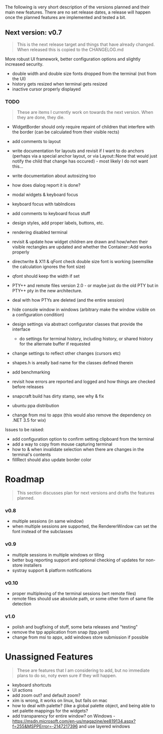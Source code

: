 ﻿The following is very short description of the versions planned and their main new features. There are no set release dates, a release will happen once the planned features are implemented and tested a bit.

## Next version: v0.7

> This is the next release target and things that have already changed. When released this is copied to the CHANGELOG.md

More robust UI framework, better configuration options and slightly increased security.

- double width and double size fonts dropped from the terminal (not from the UI)
- history gets resized when terminal gets resized
- inactive cursor properly displayed

### TODO

> These are items I currently work on towards the next version. When they are done, they die.  

- WidgetBorder should only require repaint of children that interfere with the border (can be calculated from their visible rects)

- add comments to layout
- write documentation for layouts and revisit if I want to do anchors (perhaps via a special anchor layout, or via Layout::None that would just notify the child that change has occured) - most likely I do not want this... 
- write documentation about autosizing too

- how does dialog report it is done? 

- modal widgets & keyboard focus
- keyboard focus with tabIndices
- add comments to keyboard focus stuff

- design styles, add proper labels, buttons, etc. 

- rendering disabled terminal

- revisit & update how widget children are drawn and how/when their visible rectangles are updated and whether the Container::Add works properly

- directwrite & X11 & qFont check double size font is working (seemslike the calculation ignores the font size)
- qfont should keep the width if set

- PTY++ and remote files version 2.0 - or maybe just do the old PTY but in PTY++ pty in the new architecture.
- deal with how PTYs are deleted (and the entire session)

- hide console window in windows (arbitrary make the window visible on a configuration condition)

- design settings via abstract configurator classes that provide the interface
    - do settings for terminal history, including history, or shared history for the alternate buffer if requested
- change settings to reflect other changes (cursors etc)

- shapes.h is areally bad name for the classes defined therein

- add benchmarking
- revisit how errors are reported and logged and how things are checked before releases

- snapcraft build has dirty stamp, see why & fix
- ubuntu ppa distribution
- change from msi to appx (this would also remove the dependency on .NET 3.5 for wix)

Issues to be raised:

- add configuration option to confirm setting clipboard from the terminal
- add a way to copy from mouse capturing terminal
- how to & when invalidate selection when there are changes in the terminal's contents
- fillRect should also update border color

# Roadmap

> This section discusses plan for next versions and drafts the features planned. 

### v0.8

- multiple sessions (in same window)
- when multiple sessions are supported, the RendererWindow can set the font instead of the subclasses

### v0.9

- multiple sessions in multiple windows or tiling
- better bug reporting support and optional checking of updates for non-store installers
- systray support & platform notifications

### v0.10

- proper multiplexing of the terminal sessions (wrt remote files)
- remote files should use absolute path, or some other form of same file detection

### v1.0

- polish and bugfixing of stuff, some beta releases and "testing"
- remove the tpp application from snap (tpp.yaml)
- change from msi to appx, add windows store submission if possible 

# Unassigned Features

> These are features that I am considering to add, but no immediate plans to do so, noty even sure if they will happen.  

- keyboard shortcuts
- UI actions
- add zoom out? and default zoom? 
- xim is wrong, it works on linux, but fails on mac
- how to deal with palette? (like a global palette object, and being able to set palette mappings for the widgets? 
- add transparency for entire window? on Windows - https://msdn.microsoft.com/en-us/magazine/ee819134.aspx?f=255&MSPPError=-2147217396 and use layered windows


